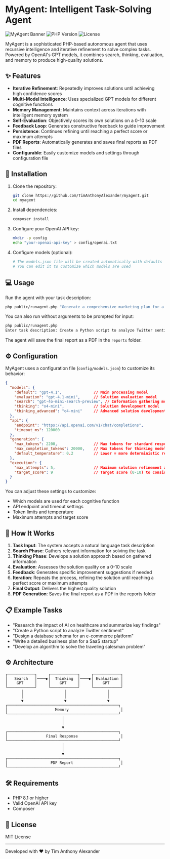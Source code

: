 # MyAgent: Intelligent Task-Solving Agent

![MyAgent Banner](https://img.shields.io/badge/MyAgent-Intelligent%20PHP%20Agent-blue)
![PHP Version](https://img.shields.io/badge/PHP-8.1%2B-purple)
![License](https://img.shields.io/badge/License-MIT-green)

MyAgent is a sophisticated PHP-based autonomous agent that uses recursive intelligence and iterative refinement to solve complex tasks. Powered by OpenAI's GPT models, it combines search, thinking, evaluation, and memory to produce high-quality solutions.

## ✨ Features

- **Iterative Refinement**: Repeatedly improves solutions until achieving high confidence scores
- **Multi-Model Intelligence**: Uses specialized GPT models for different cognitive functions
- **Memory Management**: Maintains context across iterations with intelligent memory system
- **Self-Evaluation**: Objectively scores its own solutions on a 0-10 scale
- **Feedback Loop**: Generates constructive feedback to guide improvement
- **Persistence**: Continues refining until reaching a perfect score or maximum attempts
- **PDF Reports**: Automatically generates and saves final reports as PDF files
- **Configurable**: Easily customize models and settings through configuration file

## 🚀 Installation

1. Clone the repository:
   ```bash
   git clone https://github.com/TimAnthonyAlexander/myagent.git
   cd myagent
   ```

2. Install dependencies:
   ```bash
   composer install
   ```

3. Configure your OpenAI API key:
   ```bash
   mkdir -p config
   echo "your-openai-api-key" > config/openai.txt
   ```

4. Configure models (optional):
   ```bash
   # The models.json file will be created automatically with defaults
   # You can edit it to customize which models are used
   ```

## 💻 Usage

Run the agent with your task description:

```bash
php public/runagent.php "Generate a comprehensive marketing plan for a new mobile app"
```

You can also run without arguments to be prompted for input:

```bash
php public/runagent.php
Enter task description: Create a Python script to analyze Twitter sentiment
```

The agent will save the final report as a PDF in the `reports` folder.

## ⚙️ Configuration

MyAgent uses a configuration file (`config/models.json`) to customize its behavior:

```json
{
  "models": {
    "default": "gpt-4.1",              // Main processing model
    "evaluation": "gpt-4.1-mini",      // Solution evaluation model
    "search": "gpt-4o-mini-search-preview", // Information gathering model
    "thinking": "o4-mini",             // Solution development model
    "thinking_advanced": "o4-mini"     // Advanced solution development
  },
  "api": {
    "endpoint": "https://api.openai.com/v1/chat/completions",
    "timeout_ms": 120000
  },
  "generation": {
    "max_tokens": 2200,                // Max tokens for standard responses
    "max_completion_tokens": 20000,    // Max tokens for thinking models
    "default_temperature": 0.2         // Lower = more deterministic responses
  },
  "execution": {
    "max_attempts": 5,                 // Maximum solution refinement attempts
    "target_score": 9                  // Target score (0-10) to consider task complete
  }
}
```

You can adjust these settings to customize:
- Which models are used for each cognitive function
- API endpoint and timeout settings
- Token limits and temperature
- Maximum attempts and target score

## 🧠 How It Works

1. **Task Input**: The system accepts a natural language task description
2. **Search Phase**: Gathers relevant information for solving the task
3. **Thinking Phase**: Develops a solution approach based on gathered information
4. **Evaluation**: Assesses the solution quality on a 0-10 scale
5. **Feedback**: Generates specific improvement suggestions if needed
6. **Iteration**: Repeats the process, refining the solution until reaching a perfect score or maximum attempts
7. **Final Output**: Delivers the highest quality solution
8. **PDF Generation**: Saves the final report as a PDF in the reports folder

## 📋 Example Tasks

- "Research the impact of AI on healthcare and summarize key findings"
- "Create a Python script to analyze Twitter sentiment"
- "Design a database schema for an e-commerce platform"
- "Write a detailed business plan for a SaaS startup"
- "Develop an algorithm to solve the traveling salesman problem"

## ⚙️ Architecture

```
┌────────────┐     ┌────────────┐     ┌────────────┐
│   Search   │────▶│  Thinking  │────▶│ Evaluation │
│    GPT     │     │    GPT     │     │    GPT     │
└────────────┘     └────────────┘     └────────────┘
       │                  │                  │
       │                  │                  │
       ▼                  ▼                  ▼
┌─────────────────────────────────────────────────┐
│                     Memory                       │
└─────────────────────────────────────────────────┘
                         │
                         │
                         ▼
┌─────────────────────────────────────────────────┐
│                 Final Response                   │
└─────────────────────────────────────────────────┘
                         │
                         │
                         ▼
┌─────────────────────────────────────────────────┐
│                   PDF Report                     │
└─────────────────────────────────────────────────┘
```

## 🛠️ Requirements

- PHP 8.1 or higher
- Valid OpenAI API key
- Composer

## 📄 License

MIT License

---

Developed with ❤️ by Tim Anthony Alexander
